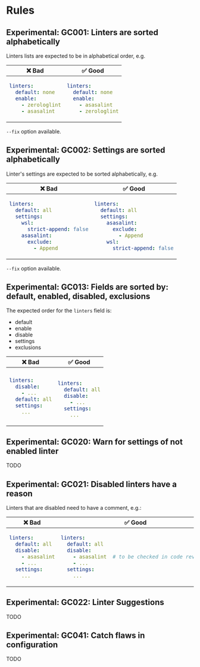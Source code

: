 # Rules

## Experimental: GC001: Linters are sorted alphabetically

Linters lists are expected to be in alphabetical order, e.g.

<table>
<thead><tr><th>❌ Bad</th><th>✅ Good</th></tr></thead>
<tbody>
<tr><td>

```yaml
linters:
  default: none
  enable:
    - zerologlint
    - asasalint  
```

</td><td>

```yaml
linters:
  default: none
  enable:
    - asasalint  
    - zerologlint
```

</td></tr>

</tbody>
</table>

`--fix` option available.

## Experimental: GC002: Settings are sorted alphabetically

Linter's settings are expected to be sorted alphabetically, e.g.

<table>
<thead><tr><th>❌ Bad</th><th>✅ Good</th></tr></thead>
<tbody>
<tr><td>

```yaml
linters:
  default: all
  settings:
    wsl:
      strict-append: false
    asasalint:
      exclude:
        - Append
```

</td><td>

```yaml
linters:
  default: all
  settings:
    asasalint:
      exclude:
        - Append
    wsl:
      strict-append: false

```

</td></tr>

</tbody>
</table>

`--fix` option available.

## Experimental: GC013: Fields are sorted by: default, enabled, disabled, exclusions

The expected order for the `linters` field is:

+ default
+ enable
+ disable
+ settings
+ exclusions

<table>
<thead><tr><th>❌ Bad</th><th>✅ Good</th></tr></thead>
<tbody>
<tr><td>

```yaml
linters:
  disable:
    - ...
  default: all
  settings:
    ...
```

</td><td>

```yaml

linters:
  default: all
  disable:
    - ...
  settings:
    ...
```

</td></tr>

</tbody>
</table>

## Experimental: GC020: Warn for settings of not enabled linter

TODO

## Experimental: GC021: Disabled linters have a reason

Linters that are disabled need to have a comment, e.g.:

<table>
<thead><tr><th>❌ Bad</th><th>✅ Good</th></tr></thead>
<tbody>
<tr><td>

```yaml
linters:
  default: all
  disable:
    - asasalint
    - ...
  settings:
    ...
```

</td><td>

```yaml
linters:
  default: all
  disable:
    - asasalint  # to be checked in code reviews.
    - ...
  settings:
    ...
```

</td></tr>

</tbody>
</table>

## Experimental: GC022: Linter Suggestions

TODO

## Experimental: GC041:  Catch flaws in configuration

TODO
